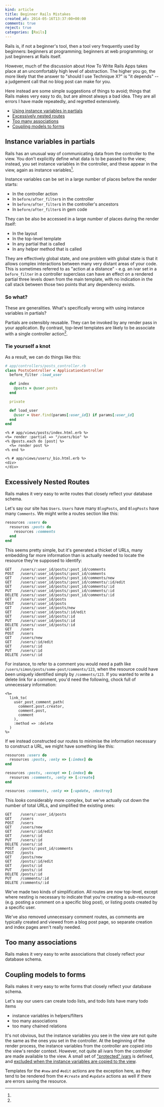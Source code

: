 ```yaml
---
kind: article
title: Beginner Rails Mistakes
created_at: 2014-05-16T13:37:00+00:00
comments: true
reject: true
categories: [Rails]
---
```


Rails is, if not a beginner's tool, then a tool very frequently used by
beginners: beginners at programming; beginners at web programming; or
just beginners at Rails itself.

However, much of the discussion about How To Write Rails Apps takes
place at an uncomfortably high level of abstraction. The higher you go,
the more likely that the answer to "should I use Technique X?" is "it
depends" -- a judgement call that no blog post can make for you.

Here instead are some simple suggestions of things to avoid; things that
Rails makes very easy to do, but are almost always a bad idea. They are
all errors I have made repeatedly, and regretted extensively.

* [Using instance variables in
  partials](#instance-variables-in-partials)
* [Excessively nested routes](#excessively-nested-routes)
* [Too many associations](#too-many-associations)
* [Coupling models to forms](#coupling-models-to-forms)

## Instance variables in partials

Rails has an unusual way of communicating data from the controller to
the view. You don't explicitly define what data is to be passed to the
view; instead, you set instance variables in the controller, and these
appear in the view, again as instance variables[^1].

Instance variables can be set in a large number of places before the
render starts:

* In the controller action
* In `before/after_filter`s in the controller
* In `before/after_filter`s in the controller's ancestors
* In `before/after_filter`s in gem code

They can be also be accessed in a large number of places during the
render itself:

* In the layout
* In the top-level template
* In any partial that is called
* In any helper method that is called

They are effectively global state, and one problem with global state is
that it allows complex interactions between many very distant areas of
your code. This is sometimes referred to as "action at a distance" -
e.g. an ivar set in a `before_filter` in a controller superclass can
have an effect on a rendered partial three levels down from the main
template, with no indication in the call stack between those two points
that any dependency exists.

### So what?

These are generalities. What's specifically wrong with using instance
variables in partials?

Partials are ostensibly reusable. They can be invoked by any render pass
in your application. By contrast, top-level templates are likely to be
associate with a single controller action[^2].

### Tie yourself a knot

As a result, we can do things like this:

```ruby
# app/controllers/posts_controller.rb
class PostsController < ApplicationController
  before_filter :load_user

  def index
    @posts = @user.posts
  end

  private

  def load_user
    @user = User.find(params[:user_id]) if params[:user_id]
  end
end
```

```erb
<% # app/views/posts/index.html.erb %>
<%= render :partial => "/users/bio" %>
<% @posts.each do |post| %>
  <%= render post %>
<% end %>
```

```erb
<% # app/views/users/_bio.html.erb %>
<div>
</div>
```

## Excessively Nested Routes

Rails makes it very easy to write routes that closely reflect your
database schema.

Let's say our site has `Users`. `Users` have many `BlogPosts`, and
`BlogPosts` have many `Comments`. We might write a routes section like
this:

```ruby
resources :users do
  resources :posts do
    resources :comments
  end
end
```

This seems pretty simple, but it's generated a thicket of URLs, many
embedding far more information than is actually needed to locate the
resource they're supposed to identify:

```
GET    /users/:user_id/posts/:post_id/comments         
POST   /users/:user_id/posts/:post_id/comments         
GET    /users/:user_id/posts/:post_id/comments/new     
GET    /users/:user_id/posts/:post_id/comments/:id/edit
GET    /users/:user_id/posts/:post_id/comments/:id     
PUT    /users/:user_id/posts/:post_id/comments/:id     
DELETE /users/:user_id/posts/:post_id/comments/:id     
GET    /users/:user_id/posts                           
POST   /users/:user_id/posts                           
GET    /users/:user_id/posts/new                       
GET    /users/:user_id/posts/:id/edit                  
GET    /users/:user_id/posts/:id                       
PUT    /users/:user_id/posts/:id                       
DELETE /users/:user_id/posts/:id                       
GET    /users                                          
POST   /users                                          
GET    /users/new                                      
GET    /users/:id/edit                                 
GET    /users/:id                                      
PUT    /users/:id                                      
DELETE /users/:id                                      
```

For instance, to refer to a comment you would need a path like
`/users/simon/posts/some-post/comments/123`, when the resource
could have been uniquely identified simply by `/comments/123`. If you
wanted to write a delete link for a comment, you'd need the following,
chock full of unnecessary information:

```erb
<%=
  link_to(
    user_post_comment_path(
      comment.post.creator,
      comment.post,
      comment
    ),
    :method => :delete
  )
%>
```

If we instead constructed our routes to minimise the information
necessary to construct a URL, we might have something like this:

```ruby
resources :users do
  resources :posts, :only => [:index] do
end

resources :posts, :except => [:index] do
  resources :comments, :only => [:create]
end

resources :comments, :only => [:update, :destroy]
```

This *looks* considerably more complex, but we've actually cut down the
number of total URLs, and simplified the existing ones:

```
GET    /users/:user_id/posts   
GET    /users                  
POST   /users                  
GET    /users/new              
GET    /users/:id/edit         
GET    /users/:id              
PUT    /users/:id              
DELETE /users/:id              
POST   /posts/:post_id/comments
POST   /posts                  
GET    /posts/new              
GET    /posts/:id/edit         
GET    /posts/:id              
PUT    /posts/:id              
DELETE /posts/:id              
PUT    /comments/:id           
DELETE /comments/:id           
```

We've made two kinds of simplification. All routes are now top-level,
except where nesting is necessary to indicate that you're creating a
sub-resource (e.g. posting a comment on a specific blog post), or listing
posts created by a specific user.

We've also removed unnecessary comment routes, as comments are typically
created and viewed from a blog post page, so separate creation and index
pages aren't really needed.

## Too many associations

Rails makes it very easy to write associations that closely reflect your
database schema.

## Coupling models to forms

Rails makes it very easy to write forms that closely reflect your
database schema.

Let's say our users can create todo lists, and todo lists have many todo
items

* instance variables in helpers/filters
* too many associations
* too many chained relations

[^1]:
  It's not obvious, but the instance variables you see in the view are
  not quite the same as the ones you set in the controller. At the
  beginning of the render process, the instance variables from the
  controller are copied into the view's render context. However, not
  quite all ivars from the controller are made available to the view. A
  small set of ["protected"
  ivars](https://github.com/rails/rails/blob/4-1-stable/actionpack/lib/action_controller/base.rb#L253-255)
  is defined, and [excluded when the instance variables are copied to
  the
  view](https://github.com/rails/rails/blob/4-1-stable/actionpack/lib/abstract_controller/rendering.rb#L63-74).

[^2]:
  Templates for the `#new` and `#edit` actions are the exception here,
  as they tend to be rendered from the `#create` and `#update` actions
  as well if there are errors saving the resource.
